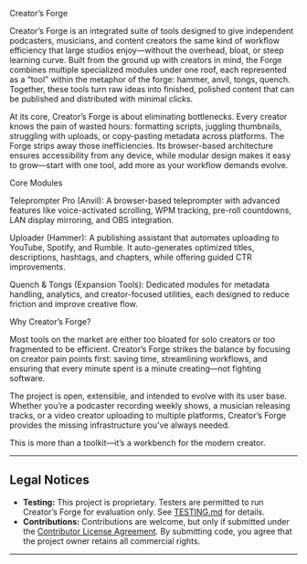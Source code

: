 Creator’s Forge

Creator’s Forge is an integrated suite of tools designed to give independent podcasters, musicians, and content creators the same kind of workflow efficiency that large studios enjoy—without the overhead, bloat, or steep learning curve. Built from the ground up with creators in mind, the Forge combines multiple specialized modules under one roof, each represented as a “tool” within the metaphor of the forge: hammer, anvil, tongs, quench. Together, these tools turn raw ideas into finished, polished content that can be published and distributed with minimal clicks.

At its core, Creator’s Forge is about eliminating bottlenecks. Every creator knows the pain of wasted hours: formatting scripts, juggling thumbnails, struggling with uploads, or copy-pasting metadata across platforms. The Forge strips away those inefficiencies. Its browser-based architecture ensures accessibility from any device, while modular design makes it easy to grow—start with one tool, add more as your workflow demands evolve.

Core Modules

Teleprompter Pro (Anvil): A browser-based teleprompter with advanced features like voice-activated scrolling, WPM tracking, pre-roll countdowns, LAN display mirroring, and OBS integration.

Uploader (Hammer): A publishing assistant that automates uploading to YouTube, Spotify, and Rumble. It auto-generates optimized titles, descriptions, hashtags, and chapters, while offering guided CTR improvements.

Quench & Tongs (Expansion Tools): Dedicated modules for metadata handling, analytics, and creator-focused utilities, each designed to reduce friction and improve creative flow.

Why Creator’s Forge?

Most tools on the market are either too bloated for solo creators or too fragmented to be efficient. Creator’s Forge strikes the balance by focusing on creator pain points first: saving time, streamlining workflows, and ensuring that every minute spent is a minute creating—not fighting software.

The project is open, extensible, and intended to evolve with its user base. Whether you’re a podcaster recording weekly shows, a musician releasing tracks, or a video creator uploading to multiple platforms, Creator’s Forge provides the missing infrastructure you’ve always needed.

This is more than a toolkit—it’s a workbench for the modern creator.

---

## Legal Notices

- **Testing:** This project is proprietary. Testers are permitted to run Creator’s Forge for evaluation only. See [TESTING.md](TESTING.md) for details.  
- **Contributions:** Contributions are welcome, but only if submitted under the [Contributor License Agreement](CONTRIBUTOR_LICENSE_AGREEMENT.md). By submitting code, you agree that the project owner retains all commercial rights.

---


